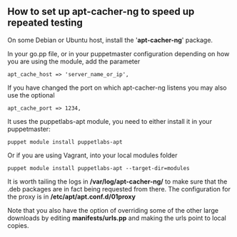 ## How to set up apt-cacher-ng to speed up repeated testing

On some Debian or Ubuntu host, install the '__apt-cacher-ng__' package.

In your go.pp file, or in your puppetmaster configuration depending on how you are using the module, add the parameter
  
    apt_cache_host => 'server_name_or_ip',

If you have changed the port on which apt-cacher-ng listens you may also use the optional

    apt_cache_port => 1234,

It uses the puppetlabs-apt module, you need to either install it in your puppetmaster:

    puppet module install puppetlabs-apt 

Or if you are using Vagrant, into your local modules folder

    puppet module install puppetlabs-apt --target-dir=modules

It is worth tailing the logs in __/var/log/apt-cacher-ng/__ to make sure that the .deb packages are in fact being requested from there. The configuration for the proxy is in __/etc/apt/apt.conf.d/01proxy__


Note that you also have the option of overriding some of the other large downloads by editing __manifests/urls.pp__ and making the urls point to local copies.

